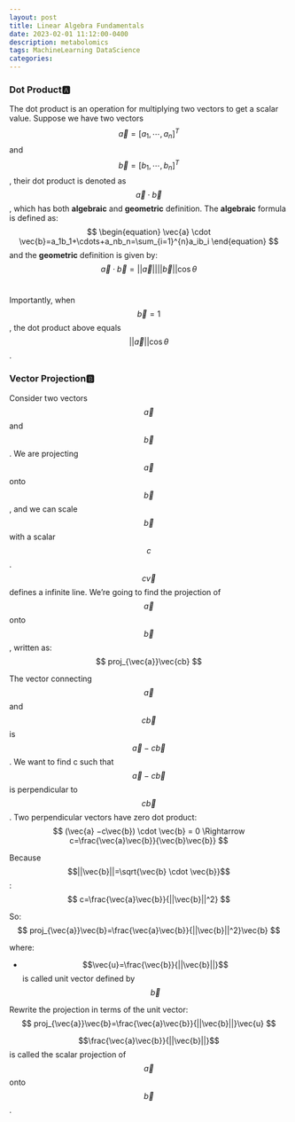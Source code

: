 ```yaml
---
layout: post
title: Linear Algebra Fundamentals
date: 2023-02-01 11:12:00-0400
description: metabolomics
tags: MachineLearning DataScience
categories: 
---
```


### Dot Product🅰️
The dot product is an operation for multiplying two vectors to get a scalar value. Suppose we have two vectors $$\vec{a}=[a_1,\cdots,a_n]^T$$ and $$\vec{b}=[b_1,\cdots,b_n]^T$$, their dot product is denoted as $$\vec{a}\cdot\vec{b}$$, which has both **algebraic** and **geometric** definition. The **algebraic** formula is defined as:
<br>
$$
\begin{equation}
\vec{a} \cdot \vec{b}=a_1b_1+\cdots+a_nb_n=\sum_{i=1}^{n}a_ib_i
\end{equation}
$$
and the **geometric** definition is given by:
<br>
$$
\begin{equation}
\vec{a} \cdot \vec{b}=||\vec{a}||||\vec{b}||\cos\theta
\end{equation}
$$
<br>

Importantly, when $$\vec{b}=1$$, the dot product above equals $$||\vec{a}||\cos\theta $$.

### Vector Projection🅱️
Consider two vectors $$\vec{a}$$ and $$\vec{b}$$. We are projecting $$\vec{a}$$ onto $$\vec{b}$$, and we can scale $$\vec{b}$$ with a scalar $$c$$. $$c\vec{v}$$ defines a infinite line. We’re going to find the projection of $$\vec{a}$$ onto $$\vec{b}$$, written as:
<br>
$$
proj_{\vec{a}}\vec{cb}
$$

The vector connecting $$\vec{a}$$ and $$c\vec{b}$$ is $$\vec{a} −c\vec{b}$$. We want to find c such that $$\vec{a} −c\vec{b}$$ is perpendicular to $$c\vec{b}$$. Two perpendicular vectors have zero dot product:
<br>
$$
(\vec{a} −c\vec{b}) \cdot \vec{b} = 0 \Rightarrow 
c=\frac{\vec{a}\vec{b}}{\vec{b}\vec{b}}
$$

Because $$||\vec{b}||=\sqrt{\vec{b} \cdot \vec{b}}$$:
<br>
$$
c=\frac{\vec{a}\vec{b}}{||\vec{b}||^2}
$$

So:
<br>
$$
proj_{\vec{a}}\vec{b}=\frac{\vec{a}\vec{b}}{||\vec{b}||^2}\vec{b}
$$

where:
- $$\vec{u}=\frac{\vec{b}}{||\vec{b}||}$$ is called unit vector defined by $$\vec{b}$$

Rewrite the projection in terms of the unit vector:
<br>
$$
proj_{\vec{a}}\vec{b}=\frac{\vec{a}\vec{b}}{||\vec{b}||}\vec{u}
$$

$$\frac{\vec{a}\vec{b}}{||\vec{b}||}$$ is called the scalar projection of $$\vec{a}$$ onto $$\vec{b}$$.
